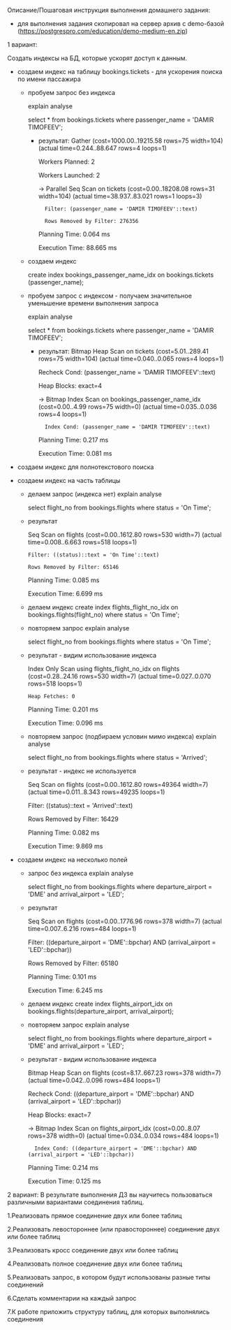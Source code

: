 Описание/Пошаговая инструкция выполнения домашнего задания:

  - для выполнения задания скопировал на сервер архив с demo-базой (https://postgrespro.com/education/demo-medium-en.zip)

1 вариант:

Создать индексы на БД, которые ускорят доступ к данным.

   - создаем индекс на таблицу bookings.tickets - для ускорения поиска по имени пассажира

     - пробуем запрос без индекса

       explain analyse

       select * from bookings.tickets where passenger_name = 'DAMIR TIMOFEEV';

       - результат:
         Gather  (cost=1000.00..19215.58 rows=75 width=104) (actual time=0.244..88.647 rows=4 loops=1)

           Workers Planned: 2

           Workers Launched: 2

           ->  Parallel Seq Scan on tickets  (cost=0.00..18208.08 rows=31 width=104) (actual time=38.937..83.021 rows=1 loops=3)

               Filter: (passenger_name = 'DAMIR TIMOFEEV'::text)

               Rows Removed by Filter: 276356

         Planning Time: 0.064 ms

         Execution Time: 88.665 ms

     - создаем индекс

       create index bookings_passenger_name_idx on bookings.tickets (passenger_name);

     - пробуем запрос с индексом - получаем значительное уменьшение времени выполнения запроса

       explain analyse

       select * from bookings.tickets where passenger_name = 'DAMIR TIMOFEEV';

       - результат:
         Bitmap Heap Scan on tickets  (cost=5.01..289.41 rows=75 width=104) (actual time=0.040..0.065 rows=4 loops=1)

           Recheck Cond: (passenger_name = 'DAMIR TIMOFEEV'::text)

           Heap Blocks: exact=4

           ->  Bitmap Index Scan on bookings_passenger_name_idx  (cost=0.00..4.99 rows=75 width=0) (actual time=0.035..0.036 rows=4 loops=1)

               Index Cond: (passenger_name = 'DAMIR TIMOFEEV'::text)

         Planning Time: 0.217 ms

         Execution Time: 0.081 ms

  - создаем индекс для полнотекстового поиска










  - создаем индекс на часть таблицы

    - делаем запрос (индекса нет)
      explain analyse

      select flight_no from bookings.flights where status = 'On Time';

    - результат

        Seq Scan on flights  (cost=0.00..1612.80 rows=530 width=7) (actual time=0.008..6.663 rows=518 loops=1)

          Filter: ((status)::text = 'On Time'::text)

          Rows Removed by Filter: 65146

        Planning Time: 0.085 ms

        Execution Time: 6.699 ms

    - делаем индекс create index flights_flight_no_idx on bookings.flights(flight_no) where status = 'On Time';

    - повторяем запрос
      explain analyse

      select flight_no from bookings.flights where status = 'On Time';

    - результат - видим использование индекса

        Index Only Scan using flights_flight_no_idx on flights  (cost=0.28..24.16 rows=530 width=7) (actual time=0.027..0.070 rows=518 loops=1)

          Heap Fetches: 0

        Planning Time: 0.201 ms

        Execution Time: 0.096 ms

    - повторяем запрос (подбираем условин мимо индекса)
      explain analyse

      select flight_no from bookings.flights where status = 'Arrived';

    - результат - индекс не используется

      Seq Scan on flights  (cost=0.00..1612.80 rows=49364 width=7) (actual time=0.011..8.343 rows=49235 loops=1)

        Filter: ((status)::text = 'Arrived'::text)

        Rows Removed by Filter: 16429

      Planning Time: 0.082 ms

      Execution Time: 9.869 ms





  - создаем индекс на несколько полей

    - запрос без индекса
      explain analyse

      select flight_no from bookings.flights where departure_airport = 'DME' and arrival_airport = 'LED';

    - результат

      Seq Scan on flights  (cost=0.00..1776.96 rows=378 width=7) (actual time=0.007..6.216 rows=484 loops=1)

        Filter: ((departure_airport = 'DME'::bpchar) AND (arrival_airport = 'LED'::bpchar))

        Rows Removed by Filter: 65180

      Planning Time: 0.101 ms

      Execution Time: 6.245 ms

    - делаем индекс create index flights_airport_idx on bookings.flights(departure_airport, arrival_airport);

    - повторяем запрос
      explain analyse

      select flight_no from bookings.flights where departure_airport = 'DME' and arrival_airport = 'LED';

    - результат - видим использование индекса

      Bitmap Heap Scan on flights  (cost=8.17..667.23 rows=378 width=7) (actual time=0.042..0.096 rows=484 loops=1)

        Recheck Cond: ((departure_airport = 'DME'::bpchar) AND (arrival_airport = 'LED'::bpchar))

        Heap Blocks: exact=7

        ->  Bitmap Index Scan on flights_airport_idx  (cost=0.00..8.07 rows=378 width=0) (actual time=0.034..0.034 rows=484 loops=1)

            Index Cond: ((departure_airport = 'DME'::bpchar) AND (arrival_airport = 'LED'::bpchar))

      Planning Time: 0.214 ms

      Execution Time: 0.125 ms





2 вариант: В результате выполнения ДЗ вы научитесь пользоваться различными вариантами соединения таблиц.

  1.Реализовать прямое соединение двух или более таблиц

  2.Реализовать левостороннее (или правостороннее) соединение двух или более таблиц

  3.Реализовать кросс соединение двух или более таблиц

  4.Реализовать полное соединение двух или более таблиц

  5.Реализовать запрос, в котором будут использованы разные типы соединений

  6.Сделать комментарии на каждый запрос

  7.К работе приложить структуру таблиц, для которых выполнялись соединения